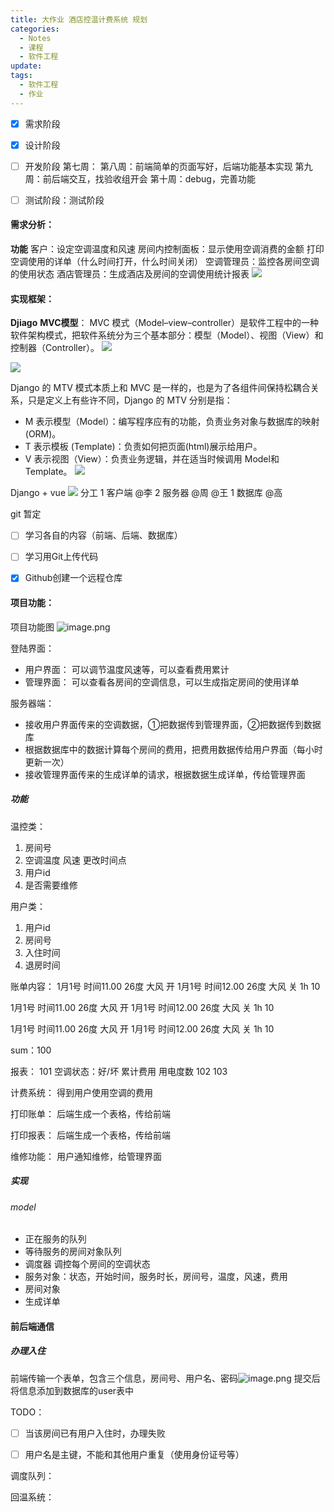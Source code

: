 ```yaml
---
title: 大作业 酒店控温计费系统 规划
categories:
  - Notes
  - 课程
  - 软件工程
update: 
tags:
  - 软件工程
  - 作业
---
```

- [x] 需求阶段
- [x] 设计阶段
- [ ] 开发阶段
	第七周：
	第八周：前端简单的页面写好，后端功能基本实现
	第九周：前后端交互，找验收组开会
	第十周：debug，完善功能
	
- [ ] 测试阶段：测试阶段



#### 需求分析：
**功能**
客户：设定空调温度和风速
房间内控制面板：显示使用空调消费的金额
打印空调使用的详单（什么时间打开，什么时间关闭）
空调管理员：监控各房间空调的使用状态
酒店管理员：生成酒店及房间的空调使用统计报表
![](https://cdn.jsdelivr.net/gh/zhengyangWang1/image@main/img/20230923234400.png)


#### 实现框架：

**Djiago**
**MVC模型**：
MVC 模式（Model–view–controller）是软件工程中的一种软件架构模式，把软件系统分为三个基本部分：模型（Model）、视图（View）和控制器（Controller）。
![](https://cdn.jsdelivr.net/gh/zhengyangWang1/image@main/img/20230923234417.png)

![](https://cdn.jsdelivr.net/gh/zhengyangWang1/image@main/img/20230923234432.png)

Django 的 MTV 模式本质上和 MVC 是一样的，也是为了各组件间保持松耦合关系，只是定义上有些许不同，Django 的 MTV 分别是指：

- M 表示模型（Model）：编写程序应有的功能，负责业务对象与数据库的映射(ORM)。
- T 表示模板 (Template)：负责如何把页面(html)展示给用户。
- V 表示视图（View）：负责业务逻辑，并在适当时候调用 Model和 Template。
![](https://cdn.jsdelivr.net/gh/zhengyangWang1/image@main/img/20230923234456.png)

Django + vue
![](https://cdn.jsdelivr.net/gh/zhengyangWang1/image@main/img/20230921154013.png)
分工
1 客户端 @李
2 服务器 @周 @王
1 数据库 @高

git 暂定

- [ ] 学习各自的内容（前端、后端、数据库）
- [ ] 学习用Git上传代码
- [x] Github创建一个远程仓库


#### 项目功能：
项目功能图
![image.png](https://cdn.jsdelivr.net/gh/zhengyangWang1/image@main/img/20231010102445.png)

登陆界面：
- 用户界面：
	可以调节温度风速等，可以查看费用累计
- 管理界面：
	可以查看各房间的空调信息，可以生成指定房间的使用详单

服务器端：
- 接收用户界面传来的空调数据，①把数据传到管理界面，②把数据传到数据库
- 根据数据库中的数据计算每个房间的费用，把费用数据传给用户界面（每小时更新一次）
- 接收管理界面传来的生成详单的请求，根据数据生成详单，传给管理界面


##### 功能
温控类：
1. 房间号
2. 空调温度 风速 更改时间点
3. 用户id
4. 是否需要维修


用户类：
1. 用户id
2. 房间号
3. 入住时间
4. 退房时间

账单内容：
1月1号 时间11.00 26度 大风 开
1月1号 时间12.00 26度 大风 关 1h 10

1月1号 时间11.00 26度 大风 开
1月1号 时间12.00 26度 大风 关 1h 10

1月1号 时间11.00 26度 大风 开
1月1号 时间12.00 26度 大风 关 1h 10

sum：100

报表：
101  空调状态：好/坏  累计费用  用电度数
102
103


计费系统：
得到用户使用空调的费用

打印账单：
后端生成一个表格，传给前端

打印报表：
后端生成一个表格，传给前端

维修功能：
用户通知维修，给管理界面

##### 实现
###### model
- 正在服务的队列
- 等待服务的房间对象队列
- 调度器 调控每个房间的空调状态
- 服务对象：状态，开始时间，服务时长，房间号，温度，风速，费用
- 房间对象
- 生成详单


#### 前后端通信

##### 办理入住
前端传输一个表单，包含三个信息，房间号、用户名、密码![image.png](https://cdn.jsdelivr.net/gh/zhengyangWang1/image@main/img/20231103141211.png)
提交后将信息添加到数据库的user表中

TODO：
- [ ] 当该房间已有用户入住时，办理失败
- [ ] 用户名是主键，不能和其他用户重复（使用身份证号等）


调度队列：

回温系统：

